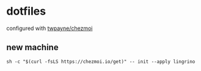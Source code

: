 # dotfiles

configured with [twpayne/chezmoi](https://github.com/twpayne/chezmoi)

## new machine

```shell
sh -c "$(curl -fsLS https://chezmoi.io/get)" -- init --apply lingrino
```
